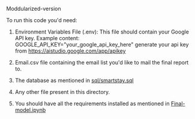 Moddularized-version

To run this code you'd need:

1. Environment Variables File (.env):
This file should contain your Google API key.
Example content:
GOOGLE_API_KEY="your_google_api_key_here"
generate your api key from https://aistudio.google.com/app/apikey

2. Email.csv file containing the email list you'd like to mail the final report to.

3. The database as mentioned in [sql/smartstay.sql](https://github.com/im-ukr/SmartStay/blob/test/sql/smartstay.sql)

4. Any other file present in this directory.

5. You should have all the requirements installed as mentioned in [Final-model.ipynb](https://github.com/im-ukr/SmartStay/blob/test/notebooks/Dynamic%20Pricing%20Model/Final-model.ipynb)
